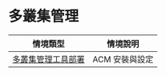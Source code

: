 # 多叢集管理

| 情境類型 | 情境說明 |
|---|---|
| [多叢集管理工具部署](https://github.com/CCChou/OpenShift-PoC-Scenario/blob/main/05_ClusterManagement/00_setup/README.md) | ACM 安裝與設定 |